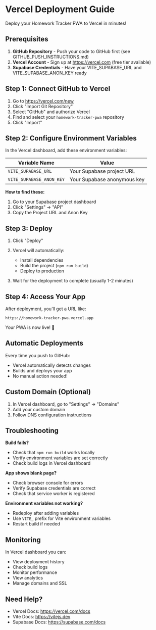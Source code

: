 # Vercel Deployment Guide

Deploy your Homework Tracker PWA to Vercel in minutes!

## Prerequisites

1. **GitHub Repository** - Push your code to GitHub first (see GITHUB_PUSH_INSTRUCTIONS.md)
2. **Vercel Account** - Sign up at https://vercel.com (free tier available)
3. **Supabase Credentials** - Have your VITE_SUPABASE_URL and VITE_SUPABASE_ANON_KEY ready

## Step 1: Connect GitHub to Vercel

1. Go to https://vercel.com/new
2. Click "Import Git Repository"
3. Select "GitHub" and authorize Vercel
4. Find and select your `homework-tracker-pwa` repository
5. Click "Import"

## Step 2: Configure Environment Variables

In the Vercel dashboard, add these environment variables:

| Variable Name | Value |
|---|---|
| `VITE_SUPABASE_URL` | Your Supabase project URL |
| `VITE_SUPABASE_ANON_KEY` | Your Supabase anonymous key |

**How to find these:**
1. Go to your Supabase project dashboard
2. Click "Settings" → "API"
3. Copy the Project URL and Anon Key

## Step 3: Deploy

1. Click "Deploy"
2. Vercel will automatically:
   - Install dependencies
   - Build the project (`npm run build`)
   - Deploy to production

3. Wait for the deployment to complete (usually 1-2 minutes)

## Step 4: Access Your App

After deployment, you'll get a URL like:
```
https://homework-tracker-pwa.vercel.app
```

Your PWA is now live! 🎉

## Automatic Deployments

Every time you push to GitHub:
- Vercel automatically detects changes
- Builds and deploys your app
- No manual action needed!

## Custom Domain (Optional)

1. In Vercel dashboard, go to "Settings" → "Domains"
2. Add your custom domain
3. Follow DNS configuration instructions

## Troubleshooting

**Build fails?**
- Check that `npm run build` works locally
- Verify environment variables are set correctly
- Check build logs in Vercel dashboard

**App shows blank page?**
- Check browser console for errors
- Verify Supabase credentials are correct
- Check that service worker is registered

**Environment variables not working?**
- Redeploy after adding variables
- Use `VITE_` prefix for Vite environment variables
- Restart build if needed

## Monitoring

In Vercel dashboard you can:
- View deployment history
- Check build logs
- Monitor performance
- View analytics
- Manage domains and SSL

## Need Help?

- Vercel Docs: https://vercel.com/docs
- Vite Docs: https://vitejs.dev
- Supabase Docs: https://supabase.com/docs